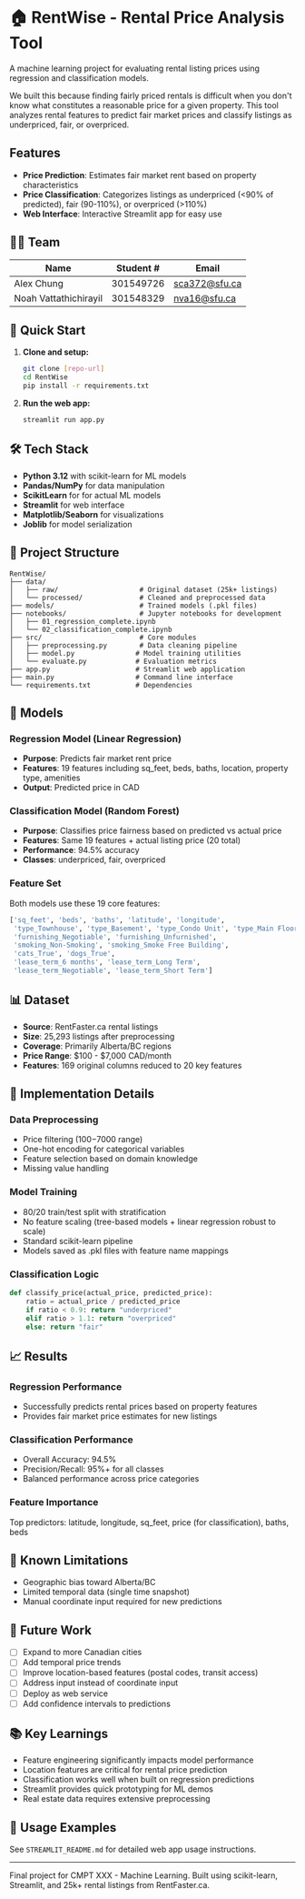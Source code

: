 # 🏠 RentWise - Rental Price Analysis Tool

A machine learning project for evaluating rental listing prices using regression and classification models.

We built this because finding fairly priced rentals is difficult when you don't know what constitutes a reasonable price for a given property. This tool analyzes rental features to predict fair market prices and classify listings as underpriced, fair, or overpriced.

## Features

- **Price Prediction**: Estimates fair market rent based on property characteristics
- **Price Classification**: Categorizes listings as underpriced (<90% of predicted), fair (90-110%), or overpriced (>110%)
- **Web Interface**: Interactive Streamlit app for easy use

## 👨‍💻 Team

| Name | Student # | Email |
|------|-----------|-------|
| Alex Chung | 301549726 | sca372@sfu.ca |
| Noah Vattathichirayil | 301548329 | nva16@sfu.ca |

## 🚀 Quick Start

1. **Clone and setup:**
   ```bash
   git clone [repo-url]
   cd RentWise
   pip install -r requirements.txt
   ```

2. **Run the web app:**
   ```bash
   streamlit run app.py
   ```

## 🛠️ Tech Stack

- **Python 3.12** with scikit-learn for ML models
- **Pandas/NumPy** for data manipulation
- **ScikitLearn** for for actual ML models
- **Streamlit** for web interface
- **Matplotlib/Seaborn** for visualizations
- **Joblib** for model serialization

## 📁 Project Structure

```
RentWise/
├── data/
│   ├── raw/                    # Original dataset (25k+ listings)
│   └── processed/              # Cleaned and preprocessed data
├── models/                     # Trained models (.pkl files)
├── notebooks/                  # Jupyter notebooks for development
│   ├── 01_regression_complete.ipynb
│   └── 02_classification_complete.ipynb
├── src/                        # Core modules
│   ├── preprocessing.py        # Data cleaning pipeline
│   ├── model.py               # Model training utilities
│   └── evaluate.py            # Evaluation metrics
├── app.py                     # Streamlit web application
├── main.py                    # Command line interface
└── requirements.txt           # Dependencies
```

## 🤖 Models

### Regression Model (Linear Regression)
- **Purpose**: Predicts fair market rent price
- **Features**: 19 features including sq_feet, beds, baths, location, property type, amenities
- **Output**: Predicted price in CAD

### Classification Model (Random Forest)
- **Purpose**: Classifies price fairness based on predicted vs actual price
- **Features**: Same 19 features + actual listing price (20 total)
- **Performance**: 94.5% accuracy
- **Classes**: underpriced, fair, overpriced

### Feature Set
Both models use these 19 core features:
```python
['sq_feet', 'beds', 'baths', 'latitude', 'longitude',
 'type_Townhouse', 'type_Basement', 'type_Condo Unit', 'type_Main Floor',
 'furnishing_Negotiable', 'furnishing_Unfurnished',
 'smoking_Non-Smoking', 'smoking_Smoke Free Building',
 'cats_True', 'dogs_True',
 'lease_term_6 months', 'lease_term_Long Term', 
 'lease_term_Negotiable', 'lease_term_Short Term']
```

## 📊 Dataset

- **Source**: RentFaster.ca rental listings
- **Size**: 25,293 listings after preprocessing
- **Coverage**: Primarily Alberta/BC regions
- **Price Range**: $100 - $7,000 CAD/month
- **Features**: 169 original columns reduced to 20 key features

## 🔧 Implementation Details

### Data Preprocessing
- Price filtering ($100-$7000 range)
- One-hot encoding for categorical variables
- Feature selection based on domain knowledge
- Missing value handling

### Model Training
- 80/20 train/test split with stratification
- No feature scaling (tree-based models + linear regression robust to scale)
- Standard scikit-learn pipeline
- Models saved as .pkl files with feature name mappings

### Classification Logic
```python
def classify_price(actual_price, predicted_price):
    ratio = actual_price / predicted_price
    if ratio < 0.9: return "underpriced"
    elif ratio > 1.1: return "overpriced"
    else: return "fair"
```

## 📈 Results

### Regression Performance
- Successfully predicts rental prices based on property features
- Provides fair market price estimates for new listings

### Classification Performance
- Overall Accuracy: 94.5%
- Precision/Recall: 95%+ for all classes
- Balanced performance across price categories

### Feature Importance
Top predictors: latitude, longitude, sq_feet, price (for classification), baths, beds

## 🐛 Known Limitations

- Geographic bias toward Alberta/BC
- Limited temporal data (single time snapshot)
- Manual coordinate input required for new predictions

## 🔮 Future Work

- [ ] Expand to more Canadian cities
- [ ] Add temporal price trends
- [ ] Improve location-based features (postal codes, transit access)
- [ ] Address input instead of coordinate input
- [ ] Deploy as web service
- [ ] Add confidence intervals to predictions

## 📚 Key Learnings

- Feature engineering significantly impacts model performance
- Location features are critical for rental price prediction
- Classification works well when built on regression predictions
- Streamlit provides quick prototyping for ML demos
- Real estate data requires extensive preprocessing

## 🔗 Usage Examples

See `STREAMLIT_README.md` for detailed web app usage instructions.

---

Final project for CMPT XXX - Machine Learning. Built using scikit-learn, Streamlit, and 25k+ rental listings from RentFaster.ca.
